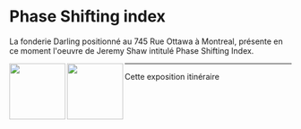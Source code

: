 # Phase Shifting index
La fonderie Darling positionné au 745 Rue Ottawa à Montreal, présente en ce moment l'oeuvre de Jeremy Shaw intitulé Phase Shifting Index.

<img align="left" width="100" src="media/pamphlet_oeuvre.JPG">
<img align="left" width="100" src="media/entree_fonderie.JPG">

----

Cette exposition itinéraire 
